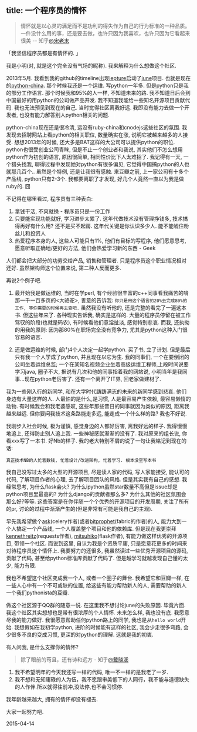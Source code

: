 title: 一个程序员的情怀
-------------------------

> 情怀就是以心灵的满足而不是功利的得失作为自己的行为标准的一种品质。
> 一件没什么用的事，还是要去做，也许只因为我喜欢，也许只因为它看起来很美 -- 知乎[@宋老末](http://www.zhihu.com/people/song-lao-mo)

「我坚信程序员都是有情怀的. 」

我是小明(对, 就是这个完全没有气场的昵称). 我来解释为什么想做这个社区.

2013年5月. 我看到我的github的timeline出现[lepture](https://github.com/lepture)启动了[june](https://github.com/lepture/june)项目. 也就是现在的[python-china](http://python-china.org).
那个时候我还是一个运维. 写python一年多. 但是python只是我的部分工作语言. 那个时候我和95%的人一样, 不知道未来的路. 我不知道日后会到中国最好的用python的公司做产品开发.
我不知道我能给一些知名开源项目贡献代码. 我也无法预见到现在的自己. 当时觉得社区离我好远. 我即没有能力去做一个开发者, 也没有能力解答别人python相关的问题.

python-china现在还是很冷清, 远没有ruby-china和cnodejs这些社区的氛围. 我发现去招聘网站上看python的相关职位, 数量确实在涨, 说明它被越来越多的人接受.
想想2013年的时候, 还大多是BAT这样的大公司可以提供python的职位. python也很受创业公司青睐, 但是不止一个创业者和我说, 其实他们不怎么想用python作为初创的语言,
原因很简单, 相同性价比下人太难招了. 我记得有一天, 一个猎头找我, 聊得过程中发现她对python有很多偏见, 它觉得中国搞python的人也就那几百个..
虽然是个特例, 还是让我很有感触. 来豆瓣之前, 上一家公司有十多个产品线, python只有2-3个. 我都要离职了才发现, 好几个人竟然一直以为我是做ruby的. 囧

不记得在哪里看过, 程序员有三种表白:

1. 拿钱干活, 不爽就换 - 程序员只是一份工作
2. 只要能实现功能就好, 学习进步太累了. 这年代做技术没有管理挣钱多, 技术搞得再好有什么用? 还不是买不起房. 这年代关键是你认识多少人. 能不能唬住粉丝儿和投资人
3. 热爱程序本身的人, 这些人可能只有1%, 他们有目标的写程序, 他们愿意思考, 愿意听取正确地/更好的方法, 他们会热爱学习新的东西 - Geek

人们都会把大部分的功劳交给产品, 销售和管理者. 只是程序员这个职业情况相对还好. 虽然架构师这个位置来说, 第二种人反而更多.

再说2个例子吧.

1. 最开始我是做运维的, 当时在学perl, 有个经验很丰富的c++同事看我痛苦的啃那一千一百多页的<大骆驼>, 善意的告诉我: `你只是用这个语言的20%去完成80%的工作,
等你需要的时候再去查吧.` 虽然我没有听他的, 还是完整的看完了一遍这本书. 但这些年来了. 各种现实告诉我, 确实是这样的. 大量的程序员停留在被工作驾驭的阶段(也就是码农),
有时候看他们意淫扯淡, 感觉特别悲哀. 而我, 还执拗的用我的原则: 因为那80%在职场完全没有竞争力, 尤其是python这种入门很容易的语言.

2. 还是做运维的时候, 部门4个人决定一起学python. 买了书, 立了计划. 但是最后只有我一个人学成了python, 并且现在以它为生.
我的同事们, 一个在要倒闭的公司坐着运维总监; 一个在某知名视频企业坐着高级运维工程师,上段时间说要学习java, 圈子不大, 据说有几次和他的同事指着我的网站说, 小明当年是我同事...现在python老厉害了.
还有一个离开了IT界, 回老家做建材了.

我为一些刚入行的新同学, 和在大学时代踌踌满志的未来的新同学感到悲哀. 他们身边有大量这样的人. 人最怕的是什么,是习惯, 人是最容易产生依赖, 最容易懒惰的动物.
有时候我会和我老婆感叹, 这些年那些昔日的同事就因为类似的原因, 距离我越来越远. 但你要问我技术这条路能走多远, 能走成一个什么样的路? 我也不好说.

我刚步入社会时候, 极为谨慎, 感觉身边的人都好厉害, 离我好远的样子. 我得慢慢地追上, 还得防止别人追上我. 一些神秘感就渐渐的没有了.
我对原来的组长说, 你看xxx写了一本书. 好Nb的样子. 我的老大特别不屑的说了一句让我铭记到现在的话:

```
真正技术NB的人忙着数钱, 忙着设计/改进架构, 忙着学习. 根本没空写本书
```

我自己没写过太多的大型的开源项目, 尽是读人家的代码, 写人家能接受, 能认可的代码, 了解项目作者的心理, 去了解项目团队的风格. 但是其实我有自己的感想.
我经常思考, 为什么flask会火? 为什么ipython虽然star数量不高但是issue却是python项目里最高的? 为什么django的贡献者那么多? 为什么其他的社区氛围会那么好?等等.
这些答案是在你伴随一个个优秀的开源项目的开发周期, 关注了所有的pr, 讨论的过程中渐渐产生的(但是非常有可能是我自己的主观).

早先我希望做个[ask](https://github.com/ask)(celery作者)或者[bitprophet](https://github.com/bitprophet)(fabric的作者)的人, 能力大到一个人搞定一个产品线, 一个人覆盖整个项目和他的依赖库.
但是现在我更崇拜[kennethreitz](https://github.com/kennethreitz/)(requests作者), [mitsuhiko](https://github.com/mitsuhiko)(flask作者), 有能力做这样优秀的开源项目, 带领一个社区. 而说到这里, 自认为我是个资质平庸,
只是愿意花更多的时间来对待程序员这个情怀上. 我要努力的还很多, 我虽然读过一些优秀开源项目的源码, 贡献了代码, 甚至给python标准库贡献了代码了. 但是越学习就越发现自己懂的太少, 能力有限.

我也不希望这个社区变成我一个人, 或者一个圈子的舞台. 我希望它和豆瓣一样, 在一些人心中有一个不可或缺的位置, 给这些有能力帮助新人的人,
需要帮助的新人一个我们pythonista的豆瓣.

做这个社区源于QQ群的随意一说. 在这里我不想讨论june的失败原因. 毕竟片面. 我这个社区其实想想也是带有很浓厚的个人情怀. 未来怎么样, 我也没有底.
我愿意尽我的能力做好. 我很愿意帮助任何python路上的同学, 我也是从`hello world`开始. 我想假如在我初学python, 进阶的时候能有这样的社区, 我会少走很多弯路, 会少很多不良的变成习惯,
更深的对python的理解. 这就是我的初衷.

有人问我, 是什么支撑你的情怀?

> 除了眼前的苟且，还有诗和远方 - 知乎[@戴晓溪](http://www.zhihu.com/people/dai-xiao-xi-70)

1. 我不希望明年的今天我还写一样的代码, 唯一不一样的是我老了一岁.
2. 我不想和无知庸碌的人为伍，我不愿跟审美低下的人同行，我不能与道德缺失的人作伴.所以就得往前冲,没法停,也不会习惯停.

我年龄越来越大, 拥有的情怀却没有褪去.

大家一起努力吧.

2015-04-14
